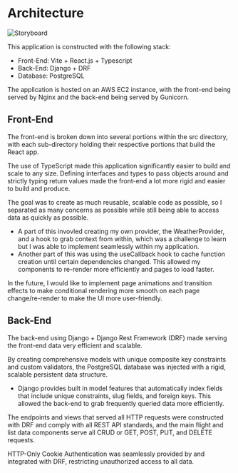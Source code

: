 # Architecture

![Storyboard](./sources/aviation_weather_hub_storyboard.png)

This application is constructed with the following stack:

- Front-End: Vite + React.js + Typescript
- Back-End: Django + DRF
- Database: PostgreSQL

The application is hosted on an AWS EC2 instance, with the front-end being served by Nginx and the back-end being served by Gunicorn.

## Front-End

The front-end is broken down into several portions within the src directory, with each sub-directory holding their respective portions that build the React app.

The use of TypeScript made this application significantly easier to build and scale to any size. Defining interfaces and types to pass objects around and strictly typing return values made the front-end a lot more rigid and easier to build and produce.

The goal was to create as much reusable, scalable code as possible, so I separated as many concerns as possible while still being able to access data as quickly as possible.

- A part of this invovled creating my own provider, the WeatherProvider, and a hook to grab context from within, which was a challenge to learn but I was able to implement seamlessly within my application.
- Another part of this was using the useCallback hook to cache function creation until certain dependencies changed. This allowed my components to re-render more efficiently and pages to load faster.

In the future, I would like to implement page animations and transition effects to make conditional rendering more smooth on each page change/re-render to make the UI more user-friendly.

## Back-End

The back-end using Django + Django Rest Framework (DRF) made serving the front-end data very efficient and scalable.

By creating comprehensive models with unique composite key constraints and custom validators, the PostgreSQL database was injected with a rigid, scalable persistent data structure.

- Django provides built in model features that automatically index fields that include unique constraints, slug fields, and foreign keys. This allowed the back-end to grab frequently queried data more efficiently.

The endpoints and views that served all HTTP requests were constructed with DRF and comply with all REST API standards, and the main flight and list data components serve all CRUD or GET, POST, PUT, and DELETE requests.

HTTP-Only Cookie Authentication was seamlessly provided by and integrated with DRF, restricting unauthorized access to all data.
